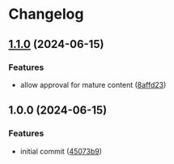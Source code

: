 # Changelog

## [1.1.0](https://github.com/k3nsei/cda-dl/compare/v1.0.0...v1.1.0) (2024-06-15)


### Features

* allow approval for mature content ([8affd23](https://github.com/k3nsei/cda-dl/commit/8affd2374a4a53445f124d7f241589286af0cb9d))

## 1.0.0 (2024-06-15)


### Features

* initial commit ([45073b9](https://github.com/k3nsei/cda-dl/commit/45073b9dbf8ff10acdbcf9eec3b7cf2910cf0b04))
